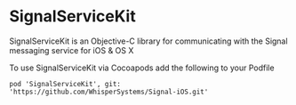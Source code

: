# SignalServiceKit

SignalServiceKit is an Objective-C library for communicating with the Signal
messaging service for iOS & OS X

To use SignalServiceKit via Cocoapods add the following to your Podfile

    pod 'SignalServiceKit', git: 'https://github.com/WhisperSystems/Signal-iOS.git'

